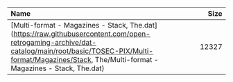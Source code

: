 |Name|Size|
|:---|---:|
|[Multi-format - Magazines - Stack, The.dat](https://raw.githubusercontent.com/open-retrogaming-archive/dat-catalog/main/root/basic/TOSEC-PIX/Multi-format/Magazines/Stack, The/Multi-format - Magazines - Stack, The.dat)|12327|
